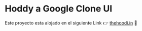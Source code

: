# Hoddy a Google Clone UI

Este proyecto esta alojado en el siguiente Link 👉 [thehoodi.in](http://thehoodi.in) 🎉
